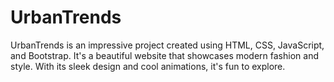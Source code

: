 # UrbanTrends
UrbanTrends is an impressive project created using HTML, CSS, JavaScript, and Bootstrap. It's a beautiful website that showcases modern fashion and style. With its sleek design and cool animations, it's fun to explore. 
